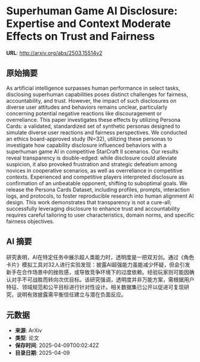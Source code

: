 # Superhuman Game AI Disclosure: Expertise and Context Moderate Effects on Trust and Fairness

**URL**: http://arxiv.org/abs/2503.15514v2

## 原始摘要

As artificial intelligence surpasses human performance in select tasks,
disclosing superhuman capabilities poses distinct challenges for fairness,
accountability, and trust. However, the impact of such disclosures on diverse
user attitudes and behaviors remains unclear, particularly concerning potential
negative reactions like discouragement or overreliance. This paper investigates
these effects by utilizing Persona Cards: a validated, standardized set of
synthetic personas designed to simulate diverse user reactions and fairness
perspectives. We conducted an ethics board-approved study (N=32), utilizing
these personas to investigate how capability disclosure influenced behaviors
with a superhuman game AI in competitive StarCraft II scenarios. Our results
reveal transparency is double-edged: while disclosure could alleviate
suspicion, it also provoked frustration and strategic defeatism among novices
in cooperative scenarios, as well as overreliance in competitive contexts.
Experienced and competitive players interpreted disclosure as confirmation of
an unbeatable opponent, shifting to suboptimal goals. We release the Persona
Cards Dataset, including profiles, prompts, interaction logs, and protocols, to
foster reproducible research into human alignment AI design. This work
demonstrates that transparency is not a cure-all; successfully leveraging
disclosure to enhance trust and accountability requires careful tailoring to
user characteristics, domain norms, and specific fairness objectives.


## AI 摘要

研究表明，AI在特定任务中展示超人类能力时，透明度是一把双刃剑。通过《角色卡片》模拟工具对32人进行实验发现：披露AI超强能力虽能减少怀疑，但会引发新手在合作场景中的挫败感，或导致竞争环境下的过度依赖。经验玩家则可能因确认对手不可战胜而转向次优目标。该研究强调，透明度并非万能方案，需根据用户特征、领域规范和公平目标进行针对性设计。相关数据集已公开以促进可复现研究，说明有效披露需平衡信任建立与潜在负面反应。

## 元数据

- **来源**: ArXiv
- **类型**: 论文
- **保存时间**: 2025-04-09T00:02:42Z
- **目录日期**: 2025-04-09

